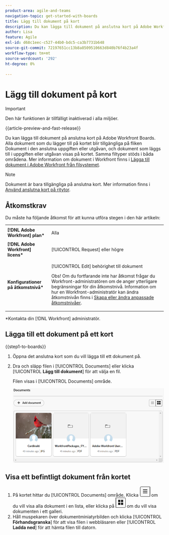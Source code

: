 ```yaml
---
product-area: agile-and-teams
navigation-topic: get-started-with-boards
title: Lägg till dokument på kort
description: Du kan lägga till dokument på anslutna kort på Adobe Workfront Boards.
author: Lisa
feature: Agile
exl-id: d68c1eec-c527-44b0-bdc5-ca3b7731b648
source-git-commit: 72197651cc13b8a8509510663d840b76f4b23a4f
workflow-type: tm+mt
source-wordcount: '292'
ht-degree: 0%

---
```


# Lägg till dokument på kort

>[!IMPORTANT]
>
>Den här funktionen är tillfälligt inaktiverad i alla miljöer.

{{article-preview-and-fast-release}}

Du kan lägga till dokument på anslutna kort på Adobe Workfront Boards. Alla dokument som du lägger till på kortet blir tillgängliga på fliken Dokument i den anslutna uppgiften eller utgåvan, och dokument som läggs till i uppgiften eller utgåvan visas på kortet. Samma filtyper stöds i båda områdena. Mer information om dokument i Workfront finns i [Lägga till dokument i Adobe Workfront från filsystemet](/help/quicksilver/documents/adding-documents-to-workfront/add-documents-from-file-system.md).

>[!NOTE]
>
>Dokument är bara tillgängliga på anslutna kort. Mer information finns i [Använd anslutna kort på ritytor](/help/quicksilver/agile/get-started-with-boards/connected-cards.md).

## Åtkomstkrav

Du måste ha följande åtkomst för att kunna utföra stegen i den här artikeln:

<table style="table-layout:auto"> 
 <tbody> 
  <tr> 
   <td role="rowheader"><strong>[!DNL Adobe Workfront] plan*</strong></td> 
   <td> <p>Alla</p> </td> 
  </tr> 
  <tr> 
   <td role="rowheader"><strong>[!DNL Adobe Workfront] licens*</strong></td> 
   <td> <p>[!UICONTROL Request] eller högre</p> </td> 
  </tr> 
  <tr>
   <td role="rowheader"><strong>Konfigurationer på åtkomstnivå*</strong></td>
   <td><p>[!UICONTROL Edit] behörighet till dokument</p><p>Obs! Om du fortfarande inte har åtkomst frågar du Workfront-administratören om de anger ytterligare begränsningar för din åtkomstnivå. Information om hur en Workfront-administratör kan ändra åtkomstnivån finns i <a href="/help/quicksilver/administration-and-setup/add-users/configure-and-grant-access/create-modify-access-levels.md" class="MCXref xref">Skapa eller ändra anpassade åtkomstnivåer</a>.</p></td>
  </tr>
 </tbody> 
</table>

&#42;Kontakta din [!DNL Workfront] administratör.

## Lägga till ett dokument på ett kort

{{step1-to-boards}}

1. Öppna det anslutna kort som du vill lägga till ett dokument på.
1. Dra och släpp filen i [!UICONTROL Documents] eller klicka [!UICONTROL **Lägg till dokument**] för att välja en fil.

   Filen visas i [!UICONTROL Documents] område.

   ![Dokument tillagda på kortet](assets/add-document-to-card.png)

## Visa ett befintligt dokument från kortet

1. På kortet hittar du [!UICONTROL Documents] område. Klicka ![Ikonen Lista](assets/docs-list-icon.png) om du vill visa alla dokument i en lista, eller klicka på ![Galleriikon](assets/docs-gallery-icon.png) om du vill visa dokumenten i ett galleri.
1. Håll muspekaren över dokumentminiatyrbilden och klicka [!UICONTROL **Förhandsgranska**] för att visa filen i webbläsaren eller [!UICONTROL **Ladda ned**] för att hämta filen till datorn.

